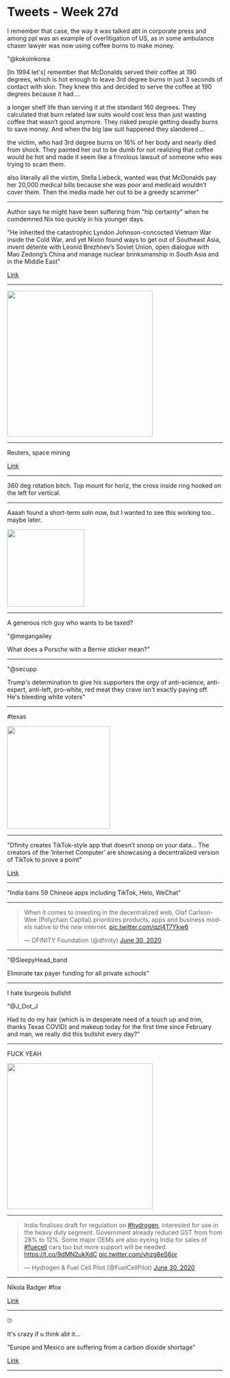 # Tweets - Week 27d

I remember that case, the way it was talked abt in corporate press and
among ppl was an example of overlitigation of US, as in some ambulance
chaser lawyer was now using coffee burns to make money.

"@kokoinkorea

[In 1994 let's] remember that McDonalds served their coffee at 190
degrees, which is hot enough to leave 3rd degree burns in just 3
seconds of contact with skin. They knew this and decided to serve the
coffee at 190 degrees because it had ...

a longer shelf life than serving it at the standard 160 degrees. They
calculated that burn related law suits would cost less than just
wasting coffee that wasn’t good anymore. They risked people getting
deadly burns to save money. And when the big law suit happened they
slandered ...

the victim, who had 3rd degree burns on 16% of her body and nearly
died from shock. They painted her out to be dumb for not realizing
that coffee would be hot and made it seem like a frivolous lawsuit of
someone who was trying to scam them.

also literally all the victim, Stella Liebeck, wanted was that
McDonalds pay her 20,000 medical bills because she was poor and
medicaid wouldn’t cover them. Then the media made her out to be a
greedy scammer"

---

Author says he might have been suffering from "hip certainty" when he
comdemned Nix too quickly in his younger days. 

"He inherited the catastrophic Lyndon Johnson-concocted Vietnam War
inside the Cold War, and yet Nixon found ways to get out of Southeast
Asia, invent détente with Leonid Brezhnev’s Soviet Union, open
dialogue with Mao Zedong’s China and manage nuclear brinksmanship in
South Asia and in the Middle East"

[Link](https://www.thedailybeast.com/how-ive-learned-to-appreciate-nixon)

---

<img width="340"  src="https://pbs.twimg.com/media/EbzCDBkWAAIXyNB?format=jpg&name=small"/>

---

Reuters, space mining

[Link](https://mobile.twitter.com/LauraForczyk/status/1278006368054763520)

---

360 deg rotation bitch. Top mount for horiz, the cross inside ring
hooked on the left for vertical.

---

Aaaah found a short-term soln now, but I wanted to see this
working too.. maybe later.

<img width="180" src="https://pbs.twimg.com/media/EbyHnB4XgAANVCT?format=png&name=small"/>

---

A generous rich guy who wants to be taxed?

"@megangailey

What does a Porsche with a Bernie sticker mean?"

---

"@secupp

Trump's determination to give his supporters the orgy of anti-science,
anti-expert, anti-left, pro-white, red meat they crave isn't exactly
paying off. He's bleeding white voters"

---

\#texas

<img width="240" src="https://pbs.twimg.com/media/EbxfaQXWoAELCI_?format=jpg&name=small"/>

---

"Dfinity creates TikTok-style app that doesn’t snoop on your
data... The creators of the ‘Internet Computer’ are showcasing a
decentralized version of TikTok to prove a point"

[Link](https://decrypt.co/34057/dfinity-creates-tiktok-style-app-that-doesnt-snoop-on-your-data?utm_source=twitter&utm_medium=social&utm_campaign=auto)

---

"India bans 59 Chinese apps including TikTok, Helo, WeChat"

---

<blockquote class="twitter-tweet"><p lang="en" dir="ltr">When it comes to investing in the decentralized web, Olaf Carlson-Wee (Polychain Capital) prioritizes products, apps and business models native to the new internet. <a href="https://t.co/qzl4T7Ykw6">pic.twitter.com/qzl4T7Ykw6</a></p>&mdash; DFINITY Foundation (@dfinity) <a href="https://twitter.com/dfinity/status/1278020790089216000?ref_src=twsrc%5Etfw">June 30, 2020</a></blockquote> <script async src="https://platform.twitter.com/widgets.js" charset="utf-8"></script>

---

"@SleepyHead_band

Eliminate tax payer funding for all private schools"

---

I hate burgeois bullshit

"@J_Dot_J

Had to do my hair (which is in desperate need of a touch up and trim,
thanks Texas COVID) and makeup today for the first time since February
and man, we really did this bullshit every day?"

---

FUCK YEAH	

<img width="340" src="https://pbs.twimg.com/media/EbeVcEPXYAAho78?format=jpg&name=small"/>

---

<blockquote class="twitter-tweet"><p lang="en" dir="ltr">India finalises draft for regulation on <a href="https://twitter.com/hashtag/hydrogen?src=hash&amp;ref_src=twsrc%5Etfw">#hydrogen</a>, interested for use in the heavy duty segment. Government already reduced GST from from 28% to 12%. Some major OEMs are also eyeing India for sales of <a href="https://twitter.com/hashtag/fuecell?src=hash&amp;ref_src=twsrc%5Etfw">#fuecell</a> cars too but more support will be needed. <a href="https://t.co/9dMN2ukXdC">https://t.co/9dMN2ukXdC</a> <a href="https://t.co/vhzg8eS6or">pic.twitter.com/vhzg8eS6or</a></p>&mdash; Hydrogen &amp; Fuel Cell Pilot (@FuelCellPilot) <a href="https://twitter.com/FuelCellPilot/status/1278002801340223488?ref_src=twsrc%5Etfw">June 30, 2020</a></blockquote> <script async src="https://platform.twitter.com/widgets.js" charset="utf-8"></script>

---

Nikola Badger \#fox 

[Link](https://youtu.be/u0yMmPA7NjY?t=93)

---

🙄

It's crazy if u think abt it... 

"Europe and Mexico are suffering from a carbon dioxide shortage"

[Link](https://nationalpost.com/news/world/why-theres-a-co2-shortage/wcm/237ee5fb-5827-4dc4-8593-8ce203747ab4/)

---


